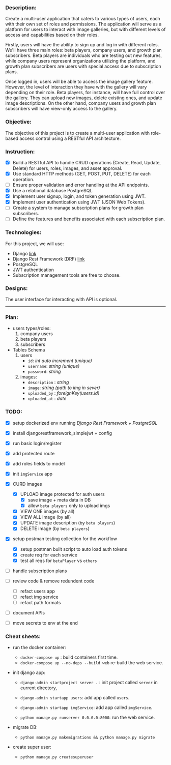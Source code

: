 
### Description:
Create a multi-user application that caters to various types of users, each with their own set of roles and permissions. 
The application will serve as a platform for users to interact with image galleries, but with different levels of access and capabilities based on their roles.

Firstly, users will have the ability to sign up and log in with different roles. 
We'll have three main roles: beta players, company users, and growth plan subscribers. 
Beta players are individuals who are testing out new features, while company users represent organizations utilizing the platform, and growth plan subscribers are users with special access due to subscription plans.

Once logged in, users will be able to access the image gallery feature. However, the level of interaction they have with the gallery will vary depending on their role. Beta players,
for instance, will have full control over the gallery. They can upload new images, delete existing ones, and update image descriptions. On the other hand, company users and growth plan subscribers will have view-only access to the gallery.

### Objective: 
The objective of this project is to create a multi-user application with role-based access control using a RESTful API architecture.

### Instruction:
- [x] Build a RESTful API to handle CRUD operations (Create, Read, Update, Delete) for users, roles, images, and asset approval.
- [x] Use standard HTTP methods (GET, POST, PUT, DELETE) for each operation.
- [ ] Ensure proper validation and error handling at the API endpoints.
- [x] Use a relational database PostgreSQL.
- [x] Implement user signup, login, and token generation using JWT.
- [x] Implement user authentication using JWT (JSON Web Tokens).
- [ ] Create a system to manage subscription plans for growth plan subscribers.
- [ ] Define the features and benefits associated with each subscription plan.

### Technologies:
For this project, we will use:
- Django [link](https://docs.djangoproject.com/en/5.0/)
- Django Rest Framework (DRF) [link](https://www.django-rest-framework.org/topics/documenting-your-api/)
- PostgreSQL
- JWT authentication
- Subscription management tools are free to choose.

### Designs:
The user interface for interacting with API is optional.
 
---

### Plan:
- users types/roles:
    1. company users
    1. beta players
    1. subscribers
- Tables Schema
    1. users
        - `id`: _int auto increment (unique)_
        - `username`: _string (unique)_
        - `password`: _string_
    1. images:
        - `description` : _string_
        - `image`: _string (path to img in sever)_
        - `uploaded_by` : _foreignKey(users.id)_
        - `uploaded_at` : _date_

### TODO:
- [x] setup dockerized env running _Django Rest Framework + PostgreSQL_
- [x] install djangorestframework_simplejwt + config
- [x] run basic login/register
- [x] add protected route
- [x] add roles fields to model
- [x] init `imgService` app
- [x] CURD images
    - [x] UPLOAD image protected for auth users
        - [x] save image + meta data in DB
        - [x] allow `beta players` only to upload imgs
    - [x] VIEW ONE images (by all)
    - [x] VIEW ALL image (by all)
    - [x] UPDATE image description (by `beta players`)
    - [x] DELETE image (by `beta players`)
- [x] setup postman testing collection for the workflow
    - [x] setup postman built script to auto load auth tokens
    - [x] create req for each service
    - [x] test all reqs for `betaPlayer` vs `others`
- [ ] handle subscription plans
- [ ] review code & remove redundent code
    - [ ] refact users app
    - [ ] refact img service
    - [ ] refact path formats
- [ ] document APIs
- [ ] move secrets to env at the end


### Cheat sheets:
- run the docker container:
    - `docker-compose up` : build containers first time.
    - `docker-compose up --no-deps --build web` re-build the web service.

- init django app:
    - `django-admin startproject server .` : init project called `server` in current directory,
    - `django-admin startapp users`: add app called `users`.
    - `django-admin startapp imgService`: add app called `imgService`.

    - `python manage.py runserver 0.0.0.0:8000`: run the web service.
- migrate DB:
    - `python manage.py makemigrations && python manage.py migrate`
    
- create super user:
    - `python manage.py createsuperuser`
